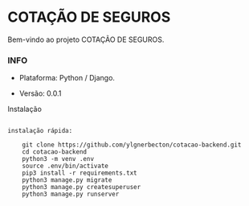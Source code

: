 COTAÇÃO DE SEGUROS
=========

Bem-vindo ao projeto COTAÇÃO DE SEGUROS.

### INFO ###

* Plataforma: Python / Django.

* Versão: 0.0.1

Instalação
~~~~~~~~~~

instalação rápida:

    git clone https://github.com/ylgnerbecton/cotacao-backend.git
    cd cotacao-backend
    python3 -m venv .env
    source .env/bin/activate
    pip3 install -r requirements.txt
    python3 manage.py migrate
    python3 manage.py createsuperuser
    python3 manage.py runserver
